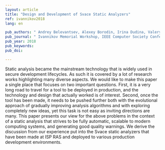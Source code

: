 ```yaml
---
layout: article
title: "Design and Development of Svace Static Analyzers"
ref: ivannikov2018
lang: en

pub_authors: " Andrey Belevantsev, Alexey Borodin, Irina Dudina, Valery Ignatiev, Alexey Izbyshev, Sergey Polyakov, Evgeny Velesevich, Dmitry Zhurikhin "
pub_journal: " Ivannikov Memorial Workshop, IEEE Computer Society Conference Publishing Services Yerevan, Armeniya, pp 3-9 "
pub_year: 2018
pub_keywords:
pub_doi: 

---
```


Static analysis became the mainstream technology that is widely used in secure development lifecycles. As such it is covered by a lot of research works highlighting many diverse aspects. We would like to make this paper a single place that focuses on two important questions. First, it is a very long road to travel for a tool to be deployed in production, and the technology and design that actually worked is of interest. Second, once the tool has been made, it needs to be pushed
further both with the evolutional approach of gradually improving analysis algorithms and with exploring completely new ideas, yet this task is not easy as inviting directions are many. This paper presents our view for the above problems in the context of a static analysis that strives to be fully automatic, scalable to modern computing systems, and generating good quality warnings. We derive the discussion from our experience put into the Svace static analyzers that have been made at
ISP RAS and deployed to various production development environments.

